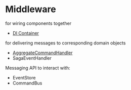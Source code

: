 # Middleware

for wiring components together

* [DI Container](DIContainer.md)

for delivering messages to corresponding domain objects

* [AggregateCommandHandler](AggregateCommandHandler.md)
* SagaEventHandler

Messaging API to interact with:

* EventStore
* CommandBus
